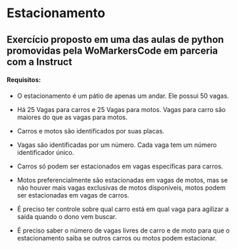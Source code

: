 # Estacionamento
## Exercício proposto em uma das aulas de python promovidas pela WoMarkersCode em parceria com a Instruct

#### Requisitos:

 * O estacionamento é um pátio de apenas um andar. Ele possui 50 vagas.

 * Há 25 Vagas para carros e 25 Vagas para motos. Vagas para carro são maiores do que as vagas para motos.

 * Carros e motos são identificados por suas placas.

 * Vagas são identificadas por um número. Cada vaga tem um número identificador único.

 * Carros só podem ser estacionados em vagas específicas para carros.

 * Motos preferencialmente são estacionadas em vagas de motos, mas se não houver mais vagas exclusivas de motos disponíveis, motos podem ser estacionadas em vagas de carros.

 * É preciso ter controle sobre qual carro está em qual vaga para agilizar a saída quando
o dono vem buscar.

 * É preciso saber o número de vagas livres de carro e de moto para que o estacionamento saiba se outros carros ou motos podem estacionar.
